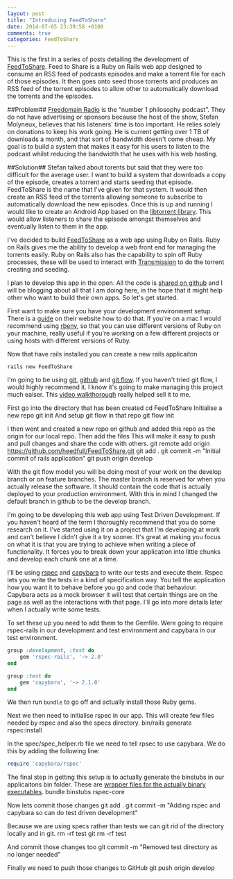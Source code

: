 ```yaml
---
layout: post
title: "Introducing FeedToShare"
date: 2014-07-05 23:39:58 +0100
comments: true
categories: FeedToShare
---
```

This is the first in a series of posts detailing the development of [FeedToShare](https://github.com/heedfull/FeedToShare). Feed to Share is a Ruby on Rails web app designed to consume an RSS feed of podcasts episodes and make a torrent file for each of those episodes. It then goes onto seed those torrents and produces an RSS feed of the torrent episodes to allow other to automatically download the torrents and the episodes. 
<!-- More -->

##Problem##
[Freedomain Radio](https://freedomainradio.com/) is the &ldquo;number 1 philosophy podcast&rdquo;. They do not have advertising or sponsors because the host of the show, Stefan Molyneux, believes that his listeners' time is too important. He relies solely on donations to keep his work going. He is current getting over 1 TB of downloads a month, and that sort of bandwidth doesn't come cheap. My goal is to build a system that makes it easy for his users to listen to the podcast whilst reducing the bandwidth that he uses with his web hosting.

##Solution##
Stefan talked about torents but said that they were too difficult for the average user. I want to build a system that downloads a copy of the episode, creates a torrent and starts seeding that episode. FeedToShare is the name that I've given for that system. It would then create an RSS feed of the torrents allowing someone to subscribe to automatically download the new episodes. Once this is up and running I would like to create an Android App based on the [libtorrent library](https://github.com/rakshasa/libtorrent/tree/master). This would allow listeners to share the episode amongst themselves and eventually listen to them in the app.

I've decided to build [FeedToShare](https://github.com/heedfull/FeedToShare) as a web app using Ruby on Rails. Ruby on Rails gives me the ability to develop a web front end for managing the torrents easily. Ruby on Rails also has the capability to spin off Ruby processes, these will be used to interact with [Transmission](http://www.transmissionbt.com/) to do the torrent creating and seeding.

I plan to develop this app in the open. All the code is [shared on github](https://github.com/heedfull/FeedToShare) and I will be blogging about all that I am doing here, in the hope that it might help other who want to build their own apps. So let's get started.

First want to make sure you have your development environment setup. There is a [guide](http://rubyonrails.org/download/) on their website how to do that. If you're on a mac I would recommend using [rbenv](https://github.com/sstephenson/rbenv), so that you can use different versions of Ruby on your machine, really useful if you're working on a few different projects or using hosts with different versions of Ruby.

Now that have rails installed you can create a new rails applicaiton

	rails new FeedToShare

I'm going to be using [git](http://www.git-scm.com/), [github](https://github.com/) and [git flow](https://github.com/nvie/gitflow). If you haven't tried git flow, I would highly recommend it. I know it's going to make managing this project much eaiser. This [video walkthorough](http://vimeo.com/16018419) really helped sell it to me.

First go into the directory that has been created
	cd FeedToShare
Initialise a new repo 
	git init
And setup git flow in that repo
	git flow init

I then went and created a new repo on github and added this repo as the origin for our local repo. Then add the files This will make it easy to push and pull changes and share the code with others.
	git remote add origin https://github.com/heedfull/FeedToShare.git
	git add .
	git commit -m "Initial commit of rails application"
	git push origin develop

With the git flow model you will be doing most of your work on the develop branch or on feature branches. The master branch is reserved for when you actually release the software. It should contain the code that is actually deployed to your production environment. With this in mind I changed the default branch in github to be the develop branch.

I'm going to be developing this web app using Test Driven Development. If you haven't heard of the term I thoroughly recommend that you do some research on it. I've started using it on a project that I'm developing at work and can't believe I didn't give it a try sooner. It's great at making you focus on what it is that you are trying to achieve when writing a piece of functionality. It forces you to break down your application into little chunks and develop each chunk one at a time.

I'll be using [rspec](http://rubydoc.info/gems/rspec-rails) and [capybara](http://jnicklas.github.io/capybara/) to write our tests and execute them. Rspec lets you write the tests in a kind of specification way. You tell the application how you want it to behave before you go and code that behaviour. Capybara acts as a mock browser it will test that certain things are on the page as well as the interactions with that page. I'll go into more details later when I actually write some tests.

To set these up you need to add them to the Gemfile. Were going to require rspec-rails in our development and test environment and capybara in our test environment.

```ruby
group :development, :test do
	gem 'rspec-rails', '~> 2.0'
end

group :test do
	gem 'capybara', '~> 2.1.0'
end
```

We then run ```bundle``` to go off and actually install those Ruby gems.

Next we then need to initialise rspec in our app. This will create few files needed by rspec and also the specs directory.
	bin/rails generate rspec:install

In the spec/spec_helper.rb file we need to tell rpsec to use capybara. We do this by adding the following line:
```ruby
require 'capybara/rspec'
```

The final step in getting this setup is to actually generate the binstubs in our applicaitons bin folder. These are [wrapper files  for the actually binary executables](https://github.com/sstephenson/rbenv/wiki/Understanding-binstubs).
	bundle binstubs rspec-core

Now lets commit those changes
	git add .
	git commit -m "Adding rspec and capybara so can do test driven development"


Because we are using specs rather than tests we can git rid of the directory locally and in git.
	rm -rf test
	git rm -rf test

And commit those changes too
	git commit -m "Removed test directory as no longer needed"

Finally we need to push those changes to GitHub
	git push origin develop


<!--
bundle
bin/rails generate rspec:install
st .zsh_history
bundle binstubs rspec-core
git status
git add .
git commit -m "Adding rspec and capybara so can do test driven development"
git push
ls
rm -rf test
git rm -rf test
git status
git commit -m "Removed test directory as no longer needed"
git push
git push develop origin
git push origin develop
ping 192.168.192.1-->